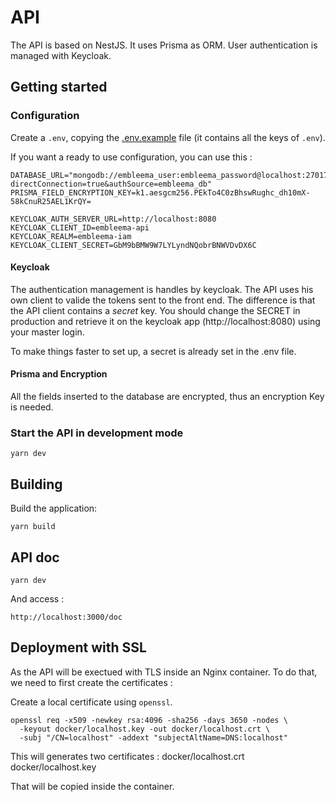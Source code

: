 # API

The API is based on NestJS. It uses Prisma as ORM. User authentication is managed with Keycloak.

## Getting started

### Configuration

Create a `.env`, copying the [.env.example](.env.example) file (it contains all the keys of `.env`).

If you want a ready to use configuration, you can use this :

```
DATABASE_URL="mongodb://embleema_user:embleema_password@localhost:27017/embleema_db?directConnection=true&authSource=embleema_db"
PRISMA_FIELD_ENCRYPTION_KEY=k1.aesgcm256.PEkTo4C0zBhswRughc_dh10mX-58kCnuR25AEL1KrQY=

KEYCLOAK_AUTH_SERVER_URL=http://localhost:8080
KEYCLOAK_CLIENT_ID=embleema-api
KEYCLOAK_REALM=embleema-iam
KEYCLOAK_CLIENT_SECRET=GbM9bBMW9W7LYLyndNQobrBNWVDvDX6C

```

#### Keycloak

The authentication management is handles by keycloak. The API uses his own client to valide the tokens sent to the front
end. The difference is that the API client contains a _secret_ key. You should change the SECRET in production and
retrieve it on the keycloak app (http://localhost:8080) using your master login.

To make things faster to set up, a secret is already set in the .env file.

#### Prisma and Encryption

All the fields inserted to the database are encrypted, thus an encryption Key is needed.

### Start the API in development mode

```shell
yarn dev
```

## Building

Build the application:

```shell
yarn build
```

## API doc

```shell
yarn dev
```

And access :

```
http://localhost:3000/doc
```

## Deployment with SSL

As the API will be exectued with TLS inside an Nginx container. To do that, we need to first create the certificates :

Create a local certificate using `openssl`.

```
openssl req -x509 -newkey rsa:4096 -sha256 -days 3650 -nodes \
  -keyout docker/localhost.key -out docker/localhost.crt \
  -subj "/CN=localhost" -addext "subjectAltName=DNS:localhost"

```

This will generates two certificates : docker/localhost.crt docker/localhost.key

That will be copied inside the container.
